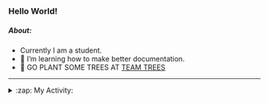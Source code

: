 ### Hello World!

##### About:
- Currently I am a student.
- 🌱 I’m learning how to make better documentation.
- 🌱 GO PLANT SOME TREES AT [TEAM TREES](https://teamtrees.org/)

---
<details>
  <summary>:zap: My Activity:</summary>
  
<!--START_SECTION:waka-->
![Code Time](http://img.shields.io/badge/Code%20Time-1%2C215%20hrs%206%20mins-blue)

**I'm a Night 🦉** 

```text
🌞 Morning                1921 commits        ███░░░░░░░░░░░░░░░░░░░░░░   10.15 % 
🌆 Daytime                6418 commits        ████████░░░░░░░░░░░░░░░░░   33.90 % 
🌃 Evening                5427 commits        ███████░░░░░░░░░░░░░░░░░░   28.66 % 
🌙 Night                  5167 commits        ███████░░░░░░░░░░░░░░░░░░   27.29 % 
```
📅 **I'm Most Productive on Wednesday** 

```text
Monday                   2651 commits        ████░░░░░░░░░░░░░░░░░░░░░   14.00 % 
Tuesday                  2589 commits        ███░░░░░░░░░░░░░░░░░░░░░░   13.67 % 
Wednesday                4442 commits        ██████░░░░░░░░░░░░░░░░░░░   23.46 % 
Thursday                 2466 commits        ███░░░░░░░░░░░░░░░░░░░░░░   13.02 % 
Friday                   1991 commits        ███░░░░░░░░░░░░░░░░░░░░░░   10.52 % 
Saturday                 1639 commits        ██░░░░░░░░░░░░░░░░░░░░░░░   08.66 % 
Sunday                   3155 commits        ████░░░░░░░░░░░░░░░░░░░░░   16.66 % 
```


📊 **This Week I Spent My Time On** 

```text
🔥 Editors: 
VS Code                  10 hrs 14 mins      █████████████████████░░░░   84.50 % 
Android Studio           1 hr 52 mins        ████░░░░░░░░░░░░░░░░░░░░░   15.50 % 

🐱‍💻 Projects: 
chacha-chaudhary-web     5 hrs 46 mins       ████████████░░░░░░░░░░░░░   47.62 % 
namami-gange-chatbot     1 hr 27 mins        ███░░░░░░░░░░░░░░░░░░░░░░   12.06 % 
weLoveHacktoberfest      1 hr 23 mins        ███░░░░░░░░░░░░░░░░░░░░░░   11.53 % 
apiworkofcc              1 hr 11 mins        ██░░░░░░░░░░░░░░░░░░░░░░░   09.83 % 
py-series                47 mins             ██░░░░░░░░░░░░░░░░░░░░░░░   06.60 % 
```


 Last Updated on 29/09/2023 01:31:21 UTC
<!--END_SECTION:waka-->
</details>
